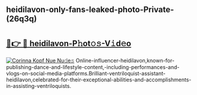 ## heidilavon-only-fans​-leaked-photo​-Private-(26q3q)


# <h2><a href="https://mediaupload.pro?title=heidilavon&ref=git">🔗👉 🔴 heidilavon-P𝚑ot𝚘𝚜-V𝚒d𝚎o</a></h2>

[![Corinna Kopf Nue Nu𝚍e𝚜](https://i.imgur.com/0qMVB7G.gif)](https://mediaupload.pro?title=heidilavon&ref=git)
Online-influencer-heidilavon,known-for-publishing-dance-and-lifestyle-content,-including-performances-and-vlogs-on-social-media-platforms.Brilliant-ventriloquist-assistant-heidilavon,celebrated-for-their-exceptional-abilities-and-accomplishments-in-assisting-ventriloquists.  
